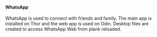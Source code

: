 #### WhatsApp

WhatsApp is used to connect with friends and family. The main app is installed on Thor and the web app is used on Odin. Desktop files are created to access WhatsApp Web from plank reloaded.
